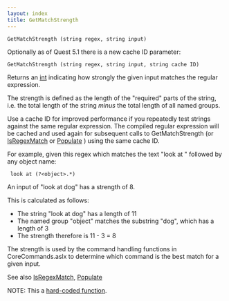 ```yaml
---
layout: index
title: GetMatchStrength
---
```


    GetMatchStrength (string regex, string input)

Optionally as of Quest 5.1 there is a new cache ID parameter:

    GetMatchStrength (string regex, string input, string cache ID)

Returns an [int](../types/int.html) indicating how strongly the given input matches the regular expression.

The strength is defined as the length of the "required" parts of the string, i.e. the total length of the string *minus* the total length of all named groups.

Use a cache ID for improved performance if you repeatedly test strings against the same regular expression. The compiled regular expression will be cached and used again for subsequent calls to GetMatchStrength (or [IsRegexMatch](isregexmatch.html) or [Populate](populate.html) ) using the same cache ID.

For example, given this regex which matches the text "look at " followed by any object name:

     look at (?<object>.*)

An input of "look at dog" has a strength of 8.

This is calculated as follows:

-   The string "look at dog" has a length of 11
-   The named group "object" matches the substring "dog", which has a length of 3
-   The strength therefore is 11 - 3 = 8

The strength is used by the command handling functions in CoreCommands.aslx to determine which command is the best match for a given input.

See also [IsRegexMatch](isregexmatch.html), [Populate](populate.html)

NOTE: This a [hard-coded function](hardcoded.html).
